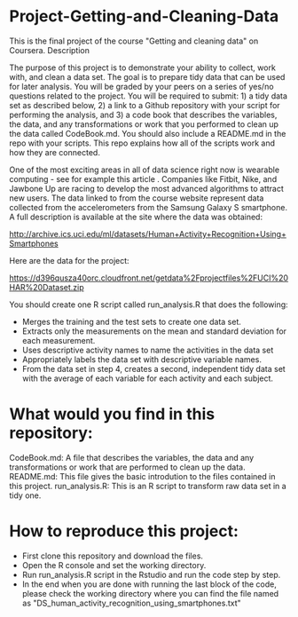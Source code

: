 # Project-Getting-and-Cleaning-Data
This is the final project of the course "Getting and cleaning data" on Coursera.
Description

The purpose of this project is to demonstrate your ability to collect, work with, and clean a data set. The goal is to prepare tidy data that can be used for later analysis. You will be graded by your peers on a series of yes/no questions related to the project. You will be required to submit: 1) a tidy data set as described below, 2) a link to a Github repository with your script for performing the analysis, and 3) a code book that describes the variables, the data, and any transformations or work that you performed to clean up the data called CodeBook.md. You should also include a README.md in the repo with your scripts. This repo explains how all of the scripts work and how they are connected.

One of the most exciting areas in all of data science right now is wearable computing - see for example this article . Companies like Fitbit, Nike, and Jawbone Up are racing to develop the most advanced algorithms to attract new users. The data linked to from the course website represent data collected from the accelerometers from the Samsung Galaxy S smartphone. A full description is available at the site where the data was obtained:

http://archive.ics.uci.edu/ml/datasets/Human+Activity+Recognition+Using+Smartphones

Here are the data for the project:

https://d396qusza40orc.cloudfront.net/getdata%2Fprojectfiles%2FUCI%20HAR%20Dataset.zip

You should create one R script called run_analysis.R that does the following:

* Merges the training and the test sets to create one data set.
* Extracts only the measurements on the mean and standard deviation for each measurement.
* Uses descriptive activity names to name the activities in the data set
* Appropriately labels the data set with descriptive variable names.
* From the data set in step 4, creates a second, independent tidy data set with the average of each variable for each activity and each subject.

# What would you find in this repository:

CodeBook.md: A file that describes the variables, the data and any transformations or work that are performed to clean up the data.
README.md: This file gives the basic introdution to the files contained in this project.
run_analysis.R: This is an R script to transform raw data set in a tidy one.

# How to reproduce this project:

* First clone this repository and download the files.
* Open the R console and set the working directory.
* Run run_analysis.R script in the Rstudio and run the code step by step.
* In the end when you are done with running the last block of the code, please check the working directory where you can find the file
named as "DS_human_activity_recognition_using_smartphones.txt"
